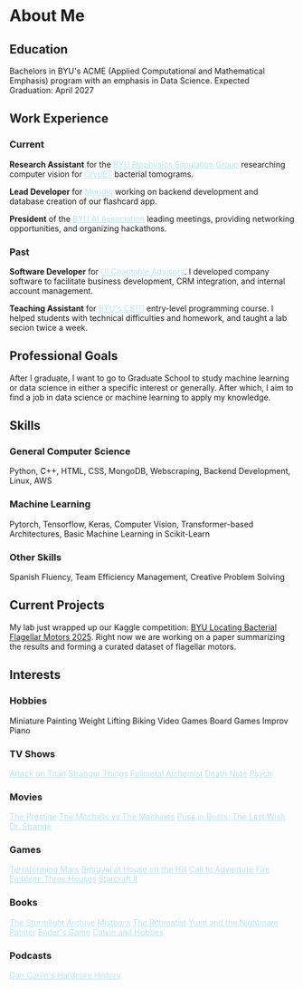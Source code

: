 # About Me

## Education
Bachelors in BYU's ACME (Applied Computational and Mathematical Emphasis) program with an emphasis in Data Science. Expected Graduation: April 2027

## Work Experience

### Current
**Research Assistant** for the <a href="https://bsg.byu.edu/bsg" style="color: #b3e5fc;">BYU Biophysics Simulation Group</a> researching computer vision for <a href="https://eicn.cnsi.ucla.edu/cryoem-cryoet/" style="color: #b3e5fc;">CryoET</a> bacterial tomograms.

**Lead Developer** for <a href="https://www.meridio-language.com/" style="color: #b3e5fc;">Meridio</a> working on backend development and database creation of our flashcard app.

**President** of the <a href="https://aia.byu.edu/" style="color: #b3e5fc;">BYU AI Association</a> leading meetings, providing networking opportunities, and organizing hackathons.

### Past
**Software Developer** for <a href="https://www.uicharitable.org/" style="color: #b3e5fc;">UI Charitable Advisors</a>. I developed company software to facilitate business development, CRM integration, and internal account management.

**Teaching Assistant** for <a href="https://cs111.byu.edu/" style="color: #b3e5fc;">BYU's CS111</a> entry-level programming course. I helped students with technical difficulties and homework, and taught a lab secion twice a week.


## Professional Goals
After I graduate, I want to go to Graduate School to study machine learning or data science in either a specific interest or generally. After which, I aim to find a job in data science or machine learning to apply my knowledge.

## Skills

### General Computer Science
Python, C++, HTML, CSS, MongoDB, Webscraping, Backend Development, Linux, AWS

### Machine Learning
Pytorch, Tensorflow, Keras, Computer Vision, Transformer-based Architectures, Basic Machine Learning in Scikit-Learn

### Other Skills
Spanish Fluency, Team Efficiency Management, Creative Problem Solving

## Current Projects
My lab just wrapped up our Kaggle competition: [BYU Locating Bacterial Flagellar Motors 2025](https://www.kaggle.com/competitions/byu-locating-bacterial-flagellar-motors-2025). Right now we are working on a paper summarizing the results and forming a curated dataset of flagellar motors.

## Interests

### Hobbies
Miniature Painting
Weight Lifting 
Biking 
Video Games
Board Games
Improv Piano

### TV Shows
<a href="https://www.crunchyroll.com/series/GR751KNZY/attack-on-titan" style="color: #b3e5fc;">Attack on Titan</a>
<a href="https://www.netflix.com/title/80057281" style="color: #b3e5fc;">Stranger Things</a>
<a href="https://www.netflix.com/title/80223731" style="color: #b3e5fc;">Fullmetal Alchemist</a>
<a href="https://www.netflix.com/title/70204970" style="color: #b3e5fc;">Death Note</a>
<a href="https://www.primevideo.com/detail/Psych/0GDPE51MQX26F4Z8RJOC21KVH6" style="color: #b3e5fc;">Psych</a>

### Movies
<a href="https://www.netflix.com/title/70047095" style="color: #b3e5fc;">The Prestige</a>
<a href="https://www.netflix.com/title/81399614" style="color: #b3e5fc;">The Mitchells vs The Machines</a>
<a href="https://www.netflix.com/title/81555726" style="color: #b3e5fc;">Puss in Boots: The Last Wish</a>
<a href="https://www.disneyplus.com/browse/entity-43a741e8-2369-4577-9bec-ef94f4aaae0b" style="color: #b3e5fc;">Dr. Strange</a>

### Games
<a href="https://boardgamegeek.com/boardgame/167791/terraforming-mars" style="color: #b3e5fc;">Terraforming Mars</a>
<a href="https://boardgamegeek.com/boardgame/10547/betrayal-at-house-on-the-hill" style="color: #b3e5fc;">Betrayal at House on the Hill</a>
<a href="https://boardgamegeek.com/boardgame/238992/call-to-adventure" style="color: #b3e5fc;">Call to Adventure</a>
<a href="https://www.nintendo.com/us/store/products/fire-emblem-three-houses-switch/?srsltid=AfmBOorSMqTQGHomeJPlqhFskpv0PGdjj_JOC8e5lNG5EJG0YIfOFtON" style="color: #b3e5fc;">Fire Emblem: Three Houses</a>
<a href="https://starcraft2.blizzard.com/en-us/" style="color: #b3e5fc;">Starcraft II</a>

### Books
<a href="https://www.brandonsanderson.com/pages/the-stormlight-archive-series" style="color: #b3e5fc;">The Stormlight Archive</a>
<a href="https://www.brandonsanderson.com/pages/the-mistborn-saga-the-original-trilogy" style="color: #b3e5fc;">Mistborn</a>
<a href="https://www.brandonsanderson.com/pages/standalones-non-cosmere" style="color: #b3e5fc;">The Rithmatist</a>
<a href="https://www.brandonsanderson.com/pages/standalones-cosmere" style="color: #b3e5fc;">Yumi and the Nightmare Painter</a>
<a href="https://www.goodreads.com/book/show/375802.Ender_s_Game" style="color: #b3e5fc;">Ender's Game</a>
<a href="https://www.gocomics.com/calvinandhobbes" style="color: #b3e5fc;">Calvin and Hobbes</a>

### Podcasts
<a href="https://www.dancarlin.com/hardcore-history-series/" style="color: #b3e5fc;">Dan Carlin's Hardcore History</a>
